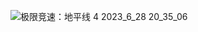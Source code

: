 ![极限竞速：地平线 4 2023_6_28 20_35_06](https://github.com/dirde12078904/dirde12078904/assets/113779902/90554187-c4dc-45d3-9989-1f9afbf49ecb)
